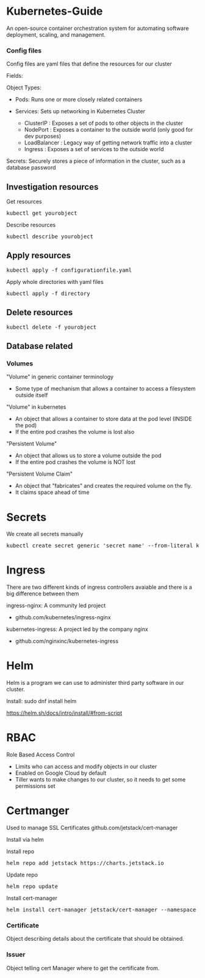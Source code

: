 # Kubernetes-Guide
An open-source container orchestration system for automating software deployment, scaling, and management.

### Config files
Config files are yaml files that define the resources for our cluster

Fields:

Object Types:
- Pods: Runs one or more closely related containers

- Services: Sets up networking in Kubernetes Cluster
    - ClusterIP     : Exposes a set of pods to other objects in the cluster
    - NodePort      : Exposes a container to the outside world (only good for dev purposes)
    - LoadBalancer  : Legacy way of getting network traffic into a cluster
    - Ingress       : Exposes a set of services to the outside world

Secrets: Securely stores a piece of information in the cluster, such as a database password
 
## Investigation resources

Get resources 
<pre>kubectl get yourobject</pre>

Describe resources
<pre>kubectl describe yourobject</pre>

## Apply resources

<pre>kubectl apply -f configurationfile.yaml</pre>

Apply whole directories with yaml files
<pre>kubectl apply -f directory</pre>

## Delete resources
<pre>kubectl delete -f yourobject</pre>


## Database related

### Volumes
"Volume" in generic container terminology
- Some type of mechanism that allows a container to access a filesystem outside itself

"Volume" in kubernetes
- An object that allows a container to store data at the pod level (INSIDE the pod)
- If the entire pod crashes the volume is lost also

"Persistent Volume"
- An object that allows us to store a volume outside the pod
- If the entire pod crashes the volume is NOT lost

"Persistent Volume Claim"
- An object that "fabricates" and creates the required volume on the fly.
- It claims space ahead of time

# Secrets
We create all secrets manually 
<pre>kubectl create secret generic 'secret_name' --from-literal key=value</pre>


# Ingress
There are two different kinds of ingress controllers avaiable and there is a big difference between them

ingress-nginx: A community led project
- github.com/kubernetes/ingress-nginx

kubernetes-ingress: A project led by the company nginx
- github.com/nginxinc/kubernetes-ingress

# Helm
Helm is a program we can use to administer third party software in our cluster.


Install: sudo dnf install helm

https://helm.sh/docs/intro/install/#from-script


# RBAC
Role Based Access Control

- Limits who can access and modify objects in our cluster
- Enabled on Google Cloud by default
- Tiller wants to make changes to our cluster, so it needs to get some permissions set


# Certmanger
Used to manage SSL Certificates
<a>github.com/jetstack/cert-manager</a>

Install via helm 

Install repo
<pre>helm repo add jetstack https://charts.jetstack.io</pre>

Update repo
<pre>helm repo update</pre>

Install cert-manager
<pre>helm install cert-manager jetstack/cert-manager --namespace cert-manager --create-namespace --version v1.8.0 --set installCRDs=true</pre>

### Certificate
Object describing details about the certificate that should be obtained.

### Issuer
Object telling cert Manager where to get the certificate from.